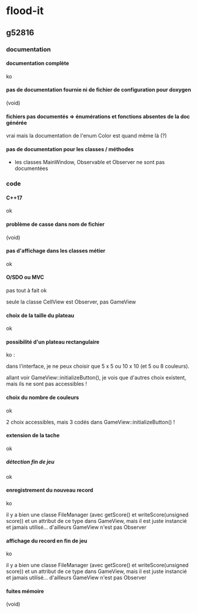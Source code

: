 # flood-it

## g52816

### documentation

#### documentation complète 

ko

#### pas de documentation fournie ni de fichier de configuration pour doxygen

(void)

#### fichiers pas documentés => énumérations et fonctions absentes de la doc générée

vrai mais la documentation de l'enum Color est quand même là (?)

#### pas de documentation pour les classes / méthodes

+ les classes MainWindow, Observable et Observer ne sont pas documentées

### code

#### C++17

ok

#### problème de casse dans nom de fichier

(void)

#### pas d'affichage dans les classes métier

ok

#### O/SDO ou MVC

pas tout à fait ok

seule la classe CellView est Observer, pas GameView

#### choix de la taille du plateau

ok

#### possibilité d'un plateau rectangulaire

ko : 

dans l'interface, je ne peux choisir que 5 x 5 ou 10 x 10 (et 5 ou 8 couleurs). 

allant voir GameView::initializeButton(), je vois que d'autres choix existent, 
mais ils ne sont pas accessibles !

#### choix du nombre de couleurs

ok

2 choix accessibles, mais 3 codés dans GameView::initializeButton() !

#### extension de la tache

ok

##### détection fin de jeu

ok

#### enregistrement du nouveau record

ko

il y a bien une classe FileManager (avec getScore() et writeScore(unsigned score)) 
et un attribut de ce type dans GameView,
mais il est juste instancié et jamais utilisé... d'ailleurs GameView n'est pas
Observer

#### affichage du record en fin de jeu

ko

il y a bien une classe FileManager (avec getScore() et writeScore(unsigned score)) 
et un attribut de ce type dans GameView,
mais il est juste instancié et jamais utilisé... d'ailleurs GameView n'est pas
Observer

#### fuites mémoire

(void)

